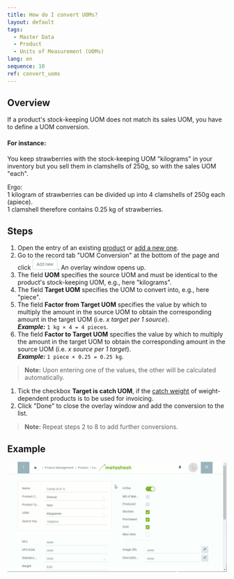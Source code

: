 ```yaml
---
title: How do I convert UOMs?
layout: default
tags:
  - Master Data
  - Product
  - Units of Measurement (UOMs)
lang: en
sequence: 10
ref: convert_uoms
---
```


## Overview
If a product's stock-keeping UOM does not match its sales UOM, you have to define a UOM conversion.

#### For instance:
You keep strawberries with the stock-keeping UOM "kilograms" in your inventory but you sell them in clamshells of 250g, so with the sales UOM "each".

Ergo:<br>
1 kilogram of strawberries can be divided up into 4 clamshells of 250g each (apiece).<br>
1 clamshell therefore contains 0.25 kg of strawberries.

## Steps
1. Open the entry of an existing [product](Menu) or [add a new one](NewProduct).
1. Go to the record tab "UOM Conversion" at the bottom of the page and click !["Add new"](assets/Add_New_Button.png). An overlay window opens up.
1. The field **UOM** specifies the source UOM and must be identical to the product's stock-keeping UOM, e.g., here "kilograms".
1. The field **Target UOM** specifies the UOM to convert into, e.g., here "piece".
1. The field **Factor from Target UOM** specifies the value by which to multiply the amount in the source UOM to obtain the corresponding amount in the target UOM (i.e. *x target per 1 source*).<br>
***Example:*** `1 kg × 4 = 4 pieces`.
1. The field **Factor to Target UOM** specifies the value by which to multiply the amount in the target UOM to obtain the corresponding amount in the source UOM (i.e. *x source per 1 target*).<br>
***Example:*** `1 piece × 0.25 = 0.25 kg`.
 >**Note:** Upon entering one of the values, the other will be calculated automatically.

1. Tick the checkbox **Target is catch UOM**, if the [catch weight](Sales_order_catch_weight) of weight-dependent products is to be used for invoicing.
1. Click "Done" to close the overlay window and add the conversion to the list.
 >**Note:** Repeat steps 2 to 8 to add further conversions.

## Example
![](assets/Convert_UOMs.gif)
